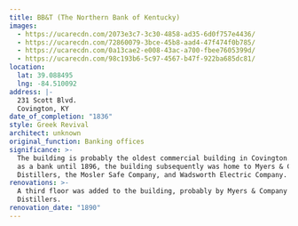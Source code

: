 ```yaml
---
title: BB&T (The Northern Bank of Kentucky)
images:
  - https://ucarecdn.com/2073e3c7-3c30-4858-ad35-6d0f757e4436/
  - https://ucarecdn.com/72860079-3bce-45b8-aad4-47f474f0b785/
  - https://ucarecdn.com/0a13cae2-e008-43ac-a700-fbee7605399d/
  - https://ucarecdn.com/98c193b6-5c97-4567-b47f-922ba685dc81/
location:
  lat: 39.088495
  lng: -84.510092
address: |-
  231 Scott Blvd.
  Covington, KY
date_of_completion: "1836"
style: Greek Revival
architect: unknown
original_function: Banking offices
significance: >-
  The building is probably the oldest commercial building in Covington.  Serving
  as a bank until 1896, the building subsequently was home to Myers & Company
  Distillers, the Mosler Safe Company, and Wadsworth Electric Company.
renovations: >-
  A third floor was added to the building, probably by Myers & Company
  Distillers.
renovation_date: "1890"
---
```

